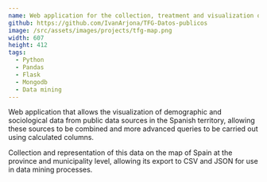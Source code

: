 ```yaml
---
name: Web application for the collection, treatment and visualization of public data
github: https://github.com/IvanArjona/TFG-Datos-publicos
image: /src/assets/images/projects/tfg-map.png
width: 607
height: 412
tags:
  - Python
  - Pandas
  - Flask
  - Mongodb
  - Data mining
---
```


Web application that allows the visualization of demographic and sociological data from public data sources in the Spanish territory, allowing these sources to be combined and more advanced queries to be carried out using calculated columns.

Collection and representation of this data on the map of Spain at the province and municipality level, allowing its export to CSV and JSON for use in data mining processes.
